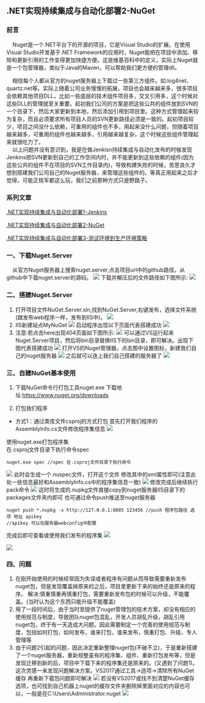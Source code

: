 ## .NET实现持续集成与自动化部署2-NuGet

### 前言
&nbsp;&nbsp;&nbsp;&nbsp;Nuget是一个.NET平台下的开源的项目，它是Visual Studio的扩展。在使用Visual Studio开发基于.NET Framework的应用时，Nuget能把在项目中添加、移除和更新引用的工作变得更加快捷方便。这是维基百科中的定义，实际上Nuget就是一个包管理器，类似于Java的Maven，可以帮助我们更方便的管理dll。<!--more-->

&nbsp;&nbsp;&nbsp;&nbsp;相信每个人都从官方的nuget服务器上下载过一些第三方组件。如:log4net、quartz.net等。实际上随着公司业务慢慢的拓展，项目也会越来越来多，很多项目会依赖其他项目DLL，比如一些底层的技术组件项目多，交叉引用多，这个时候对这些DLL的管理就至关重要。起初我们公司的方案是把这些公共的组件放到SVN的一个目录下，然后大家更新到本地，然后添加引用到项目里。这种方式管理起来较为复杂，而且必须要求所有项目人员的SVN更新路径必须是一致的。起初项目较少，项目之间没什么依赖，可重用的组件也不多，用起来没什么问题，但随着项目越来越多，可重用的组件也越来越多，引用越来越复杂，这个时候这些组件管理起来就很吃力了。<br>
&nbsp;&nbsp;&nbsp;&nbsp;以上问题并没有意识到，我是在做Jenkisn持续集成与自动化发布的时候发现Jenkins把SVN更新到自己的工作空间内时，并不能更新到这些依赖的组件(因为这些公共的组件不在项目的SVN工作目录内)，导致构建失败的时候，苦思良久才想到搭建我们公司自己的Nuget服务器，来管理这些组件的。等真正用起来之后才觉得，可能正规军都这么玩，我们之前那种方式只是野路子。

### 系列文章

[.NET实现持续集成与自动化部署1-Jenkins](http://blog.loading.ink/2018/11/13/NET%E5%AE%9E%E7%8E%B0%E6%8C%81%E7%BB%AD%E9%9B%86%E6%88%90%E4%B8%8E%E8%87%AA%E5%8A%A8%E5%8C%96%E9%83%A8%E7%BD%B21-Jenkins/)

[.NET实现持续集成与自动化部署2-NuGet](http://blog.loading.ink/2018/11/13/NET%E5%AE%9E%E7%8E%B0%E6%8C%81%E7%BB%AD%E9%9B%86%E6%88%90%E4%B8%8E%E8%87%AA%E5%8A%A8%E5%8C%96%E9%83%A8%E7%BD%B22-NuGet/)

[.NET实现持续集成与自动化部署3-测试环境到生产环境策略](http://blog.loading.ink/2018/11/13/NET%E5%AE%9E%E7%8E%B0%E6%8C%81%E7%BB%AD%E9%9B%86%E6%88%90%E4%B8%8E%E8%87%AA%E5%8A%A8%E5%8C%96%E9%83%A8%E7%BD%B23-%E6%B5%8B%E8%AF%95%E7%8E%AF%E5%A2%83%E5%88%B0%E7%94%9F%E4%BA%A7%E7%8E%AF%E5%A2%83%E7%AD%96%E7%95%A5/)

### 一、下载Nuget.Server
&nbsp;&nbsp;&nbsp;&nbsp;从官方Nuget服务器上搜索nuget.server,点击项目url中的github路径。从github中下载nuget.server的源码。
![](https://images2018.cnblogs.com/blog/740814/201806/740814-20180625113552103-109706720.png)
下载并解压后的文件路径如下图所示:
![](https://images2018.cnblogs.com/blog/740814/201806/740814-20180625113951128-1503563884.png)

### 二、搭建Nuget.Server
1. 打开项目文件NuGet.Server.sln,找到NuGet.Server,右键发布，选择文件系统(跟发布web程序一样，发布到IIS中)。
    ![](https://images2018.cnblogs.com/blog/740814/201806/740814-20180625114642621-262211103.png)
2. IIS新建站点MyNuGet
    ![](https://images2018.cnblogs.com/blog/740814/201806/740814-20180625114859263-2006416616.png)
    启动程序出现以下页面代表搭建成功
    ![](https://images2018.cnblogs.com/blog/740814/201806/740814-20180625115218641-1622168019.png)
3. 注意:若点击here出现404页面如下图所示:
    ![](https://images2018.cnblogs.com/blog/740814/201806/740814-20180625115706412-729145768.png)
    可以通过VS运行起来Nuget.Server项目，然后将bin目录替换IIS下的bin目录，即可解决。出现下图代表搭建成功
    ![](https://images2018.cnblogs.com/blog/740814/201806/740814-20180627102545835-1004233709.png)
    打开VS的Nuget管理器，点击图中设置图标，新建我们自己的nuget服务器
    ![](https://images2018.cnblogs.com/blog/740814/201806/740814-20180627103124004-1628086707.png)
    之后就可以连上我们自己搭建的服务器了
    ![](https://images2018.cnblogs.com/blog/740814/201806/740814-20180627103239225-49848535.png)
### 三、自建NuGet基本使用
1. 下载NuGet命令行打包工具nuget.exe
    下载地址:https://www.nuget.org/downloads

2. 打包我们程序
* 方式1：通过类库文件csproj的方式打包
  首先打开我们程序的AssemblyInfo.cs文件修改程序集信息
  ![](https://images2018.cnblogs.com/blog/740814/201806/740814-20180627104018738-2049830247.png)

使用nuget.exe打包程序集<br>
在.csproj文件目录下执行命令spec
```
nuget.exe spec //spec 在.csproj文件目录下执行命令
```
![](https://images2018.cnblogs.com/blog/740814/201806/740814-20180627104333535-1316984971.png)
此时会生成一个.nuspec文件，打开这个文件
修改其中的xml属性即可(注意此处一些信息最好和AssemblyInfo.cs中的程序集信息一致)
![](https://images2018.cnblogs.com/blog/740814/201806/740814-20180627105343352-1672213188.png)
修改完成后继续执行pack命令
![](https://images2018.cnblogs.com/blog/740814/201806/740814-20180627105438149-788832720.png)
这时将生成的.nupkg文件直接copy到nuget服务器IIS目录下的packages文件夹内即可
也可通过命令push推送至nuget服务器
```
nuget push *.nupkg -s http://127.0.0.1:8005 123456 //push 程序包路径 选项 地址 apikey
//apikey 可以在服务器webconfig中配置
```
完成后即可查看或使用我们发布的程序集
![](https://images2018.cnblogs.com/blog/740814/201806/740814-20180627113647970-1188544280.png)

![](https://images2018.cnblogs.com/blog/740814/201806/740814-20180627113704127-1201145466.png)

### 四、问题
1. 在刚开始使用的时候经常因为失误或者程序有问题从而导致需要重新发布nuget包，但是发现覆盖掉原来的之后，项目里更新下来的始终还是原来的程序。
    解决:慎重慎重再慎重打包，需要重新发布包的时候可以升级，不能覆盖。(当时认为这个东西只能升级不能覆盖)
2. 用了一段时间后，由于当时至提供了nuget管理包的技术方案，却没有相应的使用规范与制度，导致团队nuget包混乱，开发人员胡乱升级，胡乱引用nuget包，终于有一天造成大问题。因此需要制定一个完善的使用规范与制度，包括如何打包，如何发布，谁来打包，谁来发布，慎重打包、升级、专人管理等
3. 由于问题2引起的问题，因此决定重新整理nuget包(不破不立)，于是重新搭建了一个nuget服务器，重新规整虽有的程序集、组件、重新打包发布等，但是发现迁移到新的后，项目中下载下来的程序集还是原来的。(又遇到了问题1)。这次灵感一来发现问题解决方案。VS2017通过工具->选项->清除所有NuGet缓存 再重新下载包问题即可解决
    ![](https://images2018.cnblogs.com/blog/740814/201806/740814-20180627114835612-1565198402.png)
    若没有VS2017或找不到清楚NuGet缓存选项，也可找到自己机器上nuget的缓存文件夹删除掉里面对应的内容也可以，一般是在C:\Users\Administrator\.nuget
    ![](https://images2018.cnblogs.com/blog/740814/201806/740814-20180627115244329-208915392.png)
    </font>